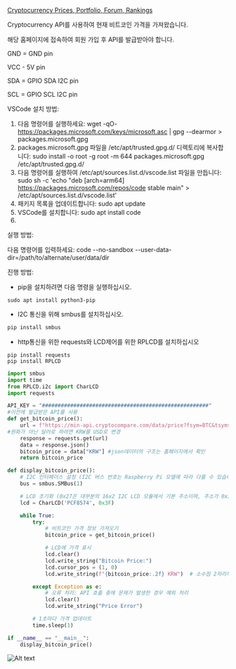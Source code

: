 [](https://git.huconn.com/topst-project/bitcoin-current-price)

[Cryptocurrency Prices, Portfolio, Forum, Rankings](https://www.cryptocompare.com/)

Cryptocurrency API를 사용하여 현재 비트코인 가격을 가져왔습니다.

해당 홈페이지에 접속하여 회원 가입 후 API를 발급받아야 합니다.

GND = GND pin

VCC - 5V pin

SDA = GPIO SDA I2C pin

SCL = GPIO SCL I2C pin

VSCode 설치 방법:

1. 다음 명령어를 실행하세요: wget -qO- https://packages.microsoft.com/keys/microsoft.asc | gpg --dearmor > packages.microsoft.gpg
2. packages.microsoft.gpg 파일을 /etc/apt/trusted.gpg.d/ 디렉토리에 복사합니다: sudo install -o root -g root -m 644 packages.microsoft.gpg /etc/apt/trusted.gpg.d/
3. 다음 명령어를 실행하여 /etc/apt/sources.list.d/vscode.list 파일을 만듭니다: sudo sh -c 'echo "deb [arch=arm64] https://packages.microsoft.com/repos/code stable main" > /etc/apt/sources.list.d/vscode.list'
4. 패키지 목록을 업데이트합니다: sudo apt update
5. VSCode를 설치합니다: sudo apt install code
6. 

실행 방법:

다음 명령어를 입력하세요:
code --no-sandbox --user-data-dir=/path/to/alternate/user/data/dir

진행 방법:

- pip을 설치하려면 다음 명령을 실행하십시오.

```
sudo apt install python3-pip

```

- I2C 통신을 위해 smbus를 설치하십시오.

```jsx
pip install smbus
```

- http통신을 위한 requests와 LCD제어를 위한 RPLCD를 설치하십시오

```
pip install requests
pip install RPLCD
```

```python
import smbus
import time
from RPLCD.i2c import CharLCD
import requests

API_KEY = "#####################################################"
#이전에 발급받은 API를 사용
def get_bitcoin_price():
    url = f"https://min-api.cryptocompare.com/data/price?fsym=BTC&tsyms=KRW&api_key={API_KEY}"
#원화가 아닌 달러로 하려면 KRW를 USD로 변경
    response = requests.get(url)
    data = response.json()
    bitcoin_price = data["KRW"] #json데이터의 구조는 홈페이지에서 확인
    return bitcoin_price

def display_bitcoin_price():
    # I2C 인터페이스 설정 (I2C 버스 번호는 Raspberry Pi 모델에 따라 다를 수 있습니다)
    bus = smbus.SMBus(1)

    # LCD 초기화 (0x27은 대부분의 16x2 I2C LCD 모듈에서 기본 주소이며, 주소가 0x3F인 경우도 있습니다.)
    lcd = CharLCD('PCF8574', 0x3F)

    while True:
        try:
            # 비트코인 가격 정보 가져오기
            bitcoin_price = get_bitcoin_price()

            # LCD에 가격 표시
            lcd.clear()
            lcd.write_string("Bitcoin Price:")
            lcd.cursor_pos = (1, 0)
            lcd.write_string(f"{bitcoin_price:.2f} KRW")  # 소수점 2자리까지 표시

        except Exception as e:
            # 오류 처리: API 호출 중에 문제가 발생한 경우 예외 처리
            lcd.clear()
            lcd.write_string("Price Error")

        # 1초마다 가격 업데이트
        time.sleep(1)

if __name__ == "__main__":
    display_bitcoin_price()
```

![Alt text](image.png)